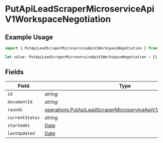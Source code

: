 # PutApiLeadScraperMicroserviceApiV1WorkspaceNegotiation

## Example Usage

```typescript
import { PutApiLeadScraperMicroserviceApiV1WorkspaceNegotiation } from "oppulence-backend-sdk/models/operations";

let value: PutApiLeadScraperMicroserviceApiV1WorkspaceNegotiation = {};
```

## Fields

| Field                                                                                                                                          | Type                                                                                                                                           | Required                                                                                                                                       | Description                                                                                                                                    |
| ---------------------------------------------------------------------------------------------------------------------------------------------- | ---------------------------------------------------------------------------------------------------------------------------------------------- | ---------------------------------------------------------------------------------------------------------------------------------------------- | ---------------------------------------------------------------------------------------------------------------------------------------------- |
| `id`                                                                                                                                           | *string*                                                                                                                                       | :heavy_minus_sign:                                                                                                                             | N/A                                                                                                                                            |
| `documentId`                                                                                                                                   | *string*                                                                                                                                       | :heavy_minus_sign:                                                                                                                             | N/A                                                                                                                                            |
| `rounds`                                                                                                                                       | [operations.PutApiLeadScraperMicroserviceApiV1WorkspaceRounds](../../models/operations/putapileadscrapermicroserviceapiv1workspacerounds.md)[] | :heavy_minus_sign:                                                                                                                             | N/A                                                                                                                                            |
| `currentStatus`                                                                                                                                | *string*                                                                                                                                       | :heavy_minus_sign:                                                                                                                             | N/A                                                                                                                                            |
| `startedAt`                                                                                                                                    | [Date](https://developer.mozilla.org/en-US/docs/Web/JavaScript/Reference/Global_Objects/Date)                                                  | :heavy_minus_sign:                                                                                                                             | N/A                                                                                                                                            |
| `lastUpdated`                                                                                                                                  | [Date](https://developer.mozilla.org/en-US/docs/Web/JavaScript/Reference/Global_Objects/Date)                                                  | :heavy_minus_sign:                                                                                                                             | N/A                                                                                                                                            |